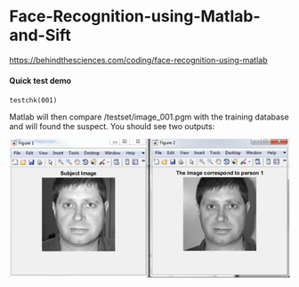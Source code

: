 # Face-Recognition-using-Matlab-and-Sift
https://behindthesciences.com/coding/face-recognition-using-matlab

#### Quick test demo
```
testchk(001)
```
Matlab will then compare /testset/image_001.pgm with the training database and will found the suspect.
You should see two outputs:

![CompImage](https://github.com/BehindTheSciences/Face-Recognition-using-Matlab-and-Sift/blob/master/Comparison-3.png)

